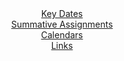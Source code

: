 <header style="text-align:center;">
<a href="KeyDates">Key Dates</a><br>
<a href="SummativeAssignments">Summative Assignments</a><br>
<a href="calendar">Calendars</a><br>
<a href="links">Links</a><br>
</header>
